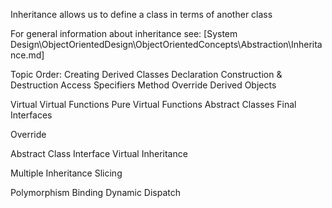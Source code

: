 Inheritance allows us to define a class in terms of another class

For general information about inheritance see:
[System Design\ObjectOrientedDesign\ObjectOrientedConcepts\Abstraction\Inheritance.md]


Topic Order:
  Creating Derived Classes
    Declaration
    Construction & Destruction
    Access Specifiers
    Method Override
    Derived Objects

  Virtual
    Virtual Functions
    Pure Virtual Functions
    Abstract Classes
    Final
    Interfaces

  Override

  Abstract Class
  Interface
  Virtual Inheritance

  Multiple Inheritance
  Slicing

  Polymorphism
  Binding
  Dynamic Dispatch
